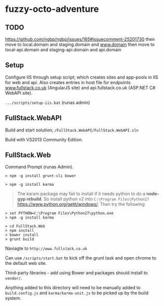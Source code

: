 # fuzzy-octo-adventure

## TODO 

https://github.com/ngbp/ngbp/issues/165#issuecomment-25201730
then move to local.domain and staging.domain and www.domain
then move to local-api.domain and staging-api.domain and api.domain

## Setup

Configure IIS through setup script; which creates sites and app-pools in IIS for web and api. Also creates entries in host file for endpoints www.fullstack.co.uk (AngularJS site) and api.fullstack.co.uk (ASP.NET C# WebAPI site).

`.../scripts/setup-iis.bat` (runas admin)

## FullStack.WebAPI

Build and start solution; `/FullStack.WebAPI/FullStack.WebAPI.sln`

Build with VS2013 Community Edition.

## FullStack.Web

Command Prompt (runas Admin).

```
> npm -g install grunt-cli bower
```

```
> npm -g install karma
```

> The karam package may fail to install if it needs python to do a **node-gyp rebuild**.
> So install python v2 into `C:\Program Files\Python27` https://www.python.org/getit/windows/.
> Then try the following

```
> set PYTHON=C:\Program Files\Python27\python.exe
> npm -g install karma
```

```
> cd FullStack.Web
> npm install
> bower install
> grunt build
```

Naviagte to `http://www.fullstack.co.uk` 

Can use `/scripts/start.bat` to kick off the grunt task and open chrome to the default web site.

Third-party libraries - add using Bower and packages should install  to `vendor/`.

Anything added to this directory will need to be manually added to `build.config.js` and `karma/karma-unit.js` to be picked up by the build system.
